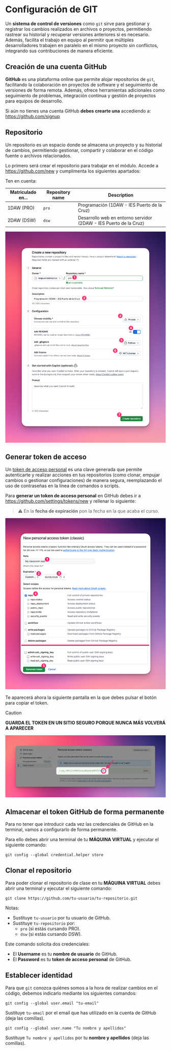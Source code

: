 # Configuración de GIT

Un **sistema de control de versiones** como `git` sirve para gestionar y registrar los cambios realizados en archivos o proyectos, permitiendo rastrear su historial y recuperar versiones anteriores si es necesario. Además, facilita el trabajo en equipo al permitir que múltiples desarrolladores trabajen en paralelo en el mismo proyecto sin conflictos, integrando sus contribuciones de manera eficiente.

## Creación de una cuenta GitHub

**GitHub** es una plataforma online que permite alojar repositorios de `git`, facilitando la colaboración en proyectos de software y el seguimiento de versiones de forma remota. Además, ofrece herramientas adicionales como seguimiento de problemas, integración continua y gestión de proyectos para equipos de desarrollo.

Si aún no tienes una cuenta GitHub **debes crearte una** accediendo a: https://github.com/signup

## Repositorio

Un repositorio es un espacio donde se almacena un proyecto y su historial de cambios, permitiendo gestionar, compartir y colaborar en el código fuente o archivos relacionados.

Lo primero será crear el repositorio para trabajar en el módulo. Accede a https://github.com/new y cumplimenta los siguientes apartados:

Ten en cuenta:

| Matriculado en... | Repository name | Description                                                       |
| ----------------- | --------------- | ----------------------------------------------------------------- |
| 1DAW (PRO)        | `pro`           | Programación (1DAW - IES Puerto de la Cruz)                       |
| 2DAW (DSW)        | `dsw`           | Desarrollo web en entorno servidor (2DAW - IES Puerto de la Cruz) |

![Nuevo repositorio](./images/git-setup/new-repository.png)

## Generar token de acceso

Un [token de acceso personal](https://docs.github.com/es/authentication/keeping-your-account-and-data-secure/managing-your-personal-access-tokens) es una clave generada que permite autenticarte y realizar acciones en tus repositorios (como clonar, empujar cambios o gestionar configuraciones) de manera segura, reemplazando el uso de contraseñas en la línea de comandos o scripts.

Para **generar un token de acceso personal** en GitHub debes ir a https://github.com/settings/tokens/new y rellenar lo siguiente:

> ⚠️ En la **fecha de expiración** pon la fecha en la que acaba el curso.

![Access token](./images/git-setup/access-token.png)

Te aparecerá ahora la siguiente pantalla en la que debes pulsar el botón para copiar el token.

<!-- prettier-ignore -->
> [!CAUTION]
> **GUARDA EL TOKEN EN UN SITIO SEGURO PORQUE NUNCA MÁS VOLVERÁ A APARECER**

![Copiar Access token](./images/git-setup/copy-access-token.png)

## Almacenar el token GitHub de forma permanente

Para no tener que introducir cada vez las credenciales de GitHub en la terminal, vamos a configurarlo de forma permanente.

Para ello debes abrir una terminal de tu **MÁQUINA VIRTUAL** y ejecutar el siguiente comando:

```console
git config --global credential.helper store
```

## Clonar el repositorio

Para poder clonar el repositorio de clase en tu **MÁQUINA VIRTUAL** debes abrir una terminal y ejecutar el siguiente comando:

```console
git clone https://github.com/tu-usuario/tu-repositorio.git
```

Notas:

- Sustituye `tu-usuario` por tu usuario de GitHub.
- Sustituye `tu-repositorio` por:
  - `pro` (si estás cursando PRO).
  - `dsw` (si estás cursando DSW).

Este comando solicita dos credenciales:

- El **Username** es tu **nombre de usuario** de GitHub.
- El **Password** es tu **token de acceso personal** de GitHub.

## Establecer identidad

Para que `git` conozca quiénes somos a la hora de realizar cambios en el código, debemos indicarlo mediante los siguientes comandos:

```console
git config --global user.email "tu-email"
```

Sustituye `tu-email` por el email que has utilizado en la cuenta de GitHub (deja las comillas).

```console
git config --global user.name "Tu nombre y apellidos"
```

Sustituye `Tu nombre y apellidos` por tu **nombre y apellidos** (deja las comillas).
